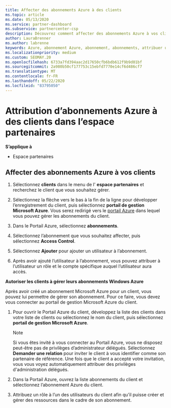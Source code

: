 ```yaml
---
title: Affecter des abonnements Azure à des clients
ms.topic: article
ms.date: 05/13/2020
ms.service: partner-dashboard
ms.subservice: partnercenter-csp
description: Découvrez comment affecter des abonnements Azure à vos clients dans l’espace partenaires et comment permettre aux clients de gérer leurs propres abonnements.
author: LauraBrenner
ms.author: labrenne
keywords: Azure, abonnement Azure, abonnement, abonnements, attribuer un abonnement, gérer un abonnement Azure
ms.localizationpriority: medium
ms.custom: SEOMAY.20
ms.openlocfilehash: 6733a7fd394aac2d17650cfb6bdb612f9b9d01bf
ms.sourcegitcommit: 2a980b50cf177753c15ebfd7770e14cf6d486cf7
ms.translationtype: MT
ms.contentlocale: fr-FR
ms.lasthandoff: 05/22/2020
ms.locfileid: "83795050"
---
```

# <a name="assigning-azure-subscriptions-to-customers-in-partner-center"></a>Attribution d’abonnements Azure à des clients dans l’espace partenaires

**S’applique à**

- Espace partenaires

## <a name="assign-azure-subscriptions-to-your-customers"></a>Affecter des abonnements Azure à vos clients

1. Sélectionnez **clients** dans le menu de l' **espace partenaires** et recherchez le client que vous souhaitez gérer.

2. Sélectionnez la flèche vers le bas à la fin de la ligne pour développer l’enregistrement du client, puis sélectionnez **portail de gestion Microsoft Azure**. Vous serez redirigé vers le [portail Azure](https://portal.azure.com/) dans lequel vous pouvez gérer les abonnements du client.

3. Dans le Portail Azure, sélectionnez **abonnements**.

4. Sélectionnez l’abonnement que vous souhaitez affecter, puis sélectionnez **Access Control**.

5. Sélectionnez **Ajouter** pour ajouter un utilisateur à l’abonnement. 

6. Après avoir ajouté l’utilisateur à l’abonnement, vous pouvez attribuer à l’utilisateur un rôle et le compte spécifique auquel l’utilisateur aura accès.

**Autoriser les clients à gérer leurs abonnements Windows Azure**

Après avoir créé un abonnement Microsoft Azure pour un client, vous pouvez lui permettre de gérer son abonnement. Pour ce faire, vous devez vous connecter au portail de gestion Microsoft Azure du client. 

1. Pour ouvrir le Portail Azure du client, développez la liste des clients dans votre liste de clients ou sélectionnez le nom du client, puis sélectionnez **portail de gestion Microsoft Azure**.
   > [!NOTE]  
   > Si vous êtes invité à vous connecter au Portail Azure, vous ne disposez peut-être pas de privilèges d’administrateur délégués. Sélectionnez **Demander une relation** pour inviter le client à vous identifier comme son partenaire de référence. Une fois que le client a accepté votre invitation, vous vous voyez automatiquement attribuer des privilèges d'administration délégués.

2. Dans la Portail Azure, ouvrez la liste abonnements du client et sélectionnez l’abonnement Azure du client.

3. Attribuez un rôle à l’un des utilisateurs du client afin qu’il puisse créer et gérer des ressources dans le cadre de son abonnement.


